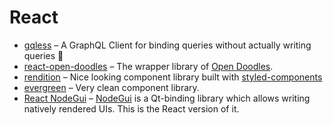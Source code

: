 # React

* [gqless](https://gqless.dev/) – A GraphQL Client for binding queries without actually writing queries 🎉
* [react-open-doodles](https://github.com/lunahq/react-open-doodles) – The wrapper library of [Open Doodles](https://www.opendoodles.com/).
* [rendition](https://github.com/balena-io-modules/rendition) – Nice looking component library built with [styled-components](https://styled-components.com/)
* [evergreen](https://evergreen.segment.com/) – Very clean component library.
* [React NodeGui](https://react.nodegui.org/) – [NodeGui](https://nodegui.org/) is a Qt-binding library which allows writing natively rendered UIs. This is the React version of it.

